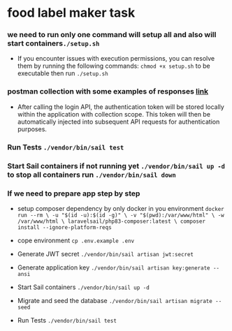 # food label maker task

### we need to run only one command will setup all and also will start containers`./setup.sh`
- If you encounter issues with execution permissions, you can resolve them by running the following commands: `chmod +x setup.sh` to be executable then run `./setup.sh`
### postman collection with some examples of responses **[link](https://documenter.getpostman.com/view/2494634/2sA3JRYyV1)** 
- After calling the login API, the authentication token will be stored locally within the application with collection scope. This token will then be automatically injected into subsequent API requests for authentication purposes.

### Run Tests `./vendor/bin/sail test`
### Start Sail containers if not running yet `./vendor/bin/sail up -d` to stop all containers run `./vendor/bin/sail down`

### If we need to prepare app step by step
- setup composer dependency by only docker in you environment `docker run --rm \
       -u "$(id -u):$(id -g)" \
       -v "$(pwd):/var/www/html" \
       -w /var/www/html \
       laravelsail/php83-composer:latest \
       composer install --ignore-platform-reqs`
       
- cope environment  `cp .env.example .env`
- Generate JWT secret `./vendor/bin/sail artisan jwt:secret`
- Generate application key `./vendor/bin/sail artisan key:generate --ansi`
- Start Sail containers `./vendor/bin/sail up -d`
- Migrate and seed the database `./vendor/bin/sail artisan migrate --seed`
- Run Tests `./vendor/bin/sail test`



